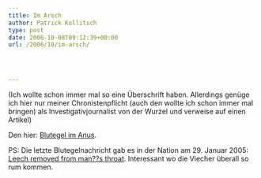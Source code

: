 ```yaml
---
title: Im Arsch
author: Patrick Kollitsch
type: post
date: 2006-10-08T09:12:39+00:00
url: /2006/10/im-arsch/




---
```

(Ich wollte schon immer mal so eine &Uuml;berschrift haben. Allerdings gen&uuml;ge ich hier nur meiner Chronistenpflicht (auch den wollte ich schon immer mal bringen) als Investigativjournalist von der Wurzel und verweise auf einen Artikel)

Den hier: [Blutegel im Anus][1].

PS: Die letzte Blutegelnachricht gab es in der Nation am 29. Januar 2005: [Leech removed from man??s throat][2]. Interessant wo die Viecher &uuml;berall so rum kommen.

 [1]: http://www.nationmultimedia.com/2006/10/08/headlines/headlines_30015676.php
 [2]: http://www.nationmultimedia.com/2005/01/29/national/index.php?news=national_16242031.html